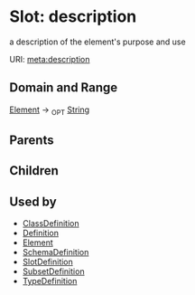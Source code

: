 # Slot: description


a description of the element's purpose and use

URI: [meta:description](https://w3id.org/biolink/biolinkml/meta/description)
## Domain and Range

[Element](Element.md) ->  <sub>OPT</sub> [String](String.md)
## Parents

## Children

## Used by

 * [ClassDefinition](ClassDefinition.md)
 * [Definition](Definition.md)
 * [Element](Element.md)
 * [SchemaDefinition](SchemaDefinition.md)
 * [SlotDefinition](SlotDefinition.md)
 * [SubsetDefinition](SubsetDefinition.md)
 * [TypeDefinition](TypeDefinition.md)
